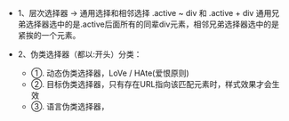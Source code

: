 * 1、层次选择器 ->  通用选择和相邻选择
  .active ~ div 和 .active + div
  通用兄弟选择器选中的是.active后面所有的同辈div元素，相邻兄弟选择器选中的是紧挨的一个元素。

* 2、伪类选择器（都以:开头）分类：
  - ①. 动态伪类选择器，LoVe / HAte(爱恨原则)
  - ②. 目标伪类选择器，只有存在URL指向该匹配元素时，样式效果才会生效
  - ③. 语言伪类选择器，
